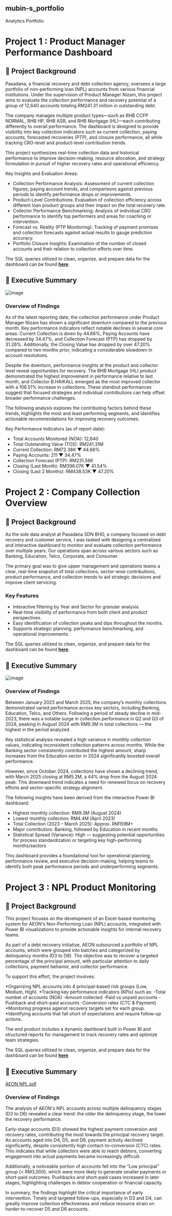 ## mubin-s_portfolio

Analytics Portfolio

# Project 1 : Product Manager Performance Dashboard

## 🧠 Project Background

Pasadana, a financial recovery and debt collection agency, oversees a large portfolio of non-performing loan (NPL) accounts from various financial institutions. Under the supervision of Product Manager Nizam, this project aims to evaluate the collection performance and recovery potential of a group of 12,640 accounts totaling RM241.31 million in outstanding debt.

The company manages multiple product types—such as RHB CCFP NORMAL, RHB HP, RHB ASB, and RHB Mortgage (HL)—each contributing differently to overall performance. The dashboard is designed to provide visibility into key collection indicators such as current collection, paying accounts, forecasted recoveries (PTP), and closure performance, all while tracking CRO-level and product-level contribution trends.

This project synthesizes real-time collection data and historical performance to improve decision-making, resource allocation, and strategy formulation in pursuit of higher recovery rates and operational efficiency.

Key Insights and Evaluation Areas:
- Collection Performance Analysis: Assessment of current collection figures, paying account trends, and comparisons against previous periods to identify performance drops or improvements.
- Product-Level Contributions: Evaluation of collection efficiency across different loan product groups and their impact on the total recovery rate.
- Collector Performance Benchmarking: Analysis of individual CRO performance to identify top performers and areas for coaching or intervention.
- Forecast vs. Reality (PTP Monitoring): Tracking of payment promises and collection forecasts against actual results to gauge prediction accuracy.
- Portfolio Closure Insights: Examination of the number of closed accounts and their relation to collection efforts over time.

The SQL queries utilized to clean, organize, and prepare data for the dashboard can be found [**here**](https://github.com/mubenggg/PM-Dashboard/blob/main/PM%20DASHBOARD%20(Completed).sql).

## 💼 Executive Summary

![image](https://github.com/user-attachments/assets/66e7c1e3-cfb0-42ea-8646-2942a7dfdc53)

### Overview of Findings

As of the latest reporting date, the collection performance under Product Manager Nizam has shown a significant downturn compared to the previous month. Key performance indicators reflect notable declines in several core areas: Current Collection is down by 44.66%, Paying Accounts have decreased by 34.47%, and Collection Forecast (PTP) has dropped by 31.26%. Additionally, the Closing Value has dropped by over 47.20% compared to two months prior, indicating a considerable slowdown in account resolutions.

Despite the downturn, performance insights at the product and collector level reveal opportunities for recovery. The RHB Mortgage (HL) product demonstrated the highest improvement in performance relative to last month, and Collector B.HAIKALL emerged as the most improved collector with a 106.51% increase in collections. These standout performances suggest that focused strategies and individual contributions can help offset broader performance challenges.

The following analysis explores the contributing factors behind these trends, highlights the most and least performing segments, and identifies actionable recommendations for improving recovery outcomes.

Key Performance Indicators (as of report date):
- Total Accounts Monitored (NOA): 12,640
- Total Outstanding Value (TOS): RM241.31M
- Current Collection: RM72.38K ▼ 44.66%
- Paying Accounts: 211 ▼ 34.47%
- Collection Forecast (PTP): RM231.56K
- Closing (Last Month): RM396.07K ▼ 41.54%
- Closing (Last 2 Months): RM438.53K ▼ 47.20%




# Project 2 : Company Collection Overview

## 🧠 Project Background

As the sole data analyst at Pasadana SDN BHD, a company focused on debt recovery and customer service, I was tasked with designing a centralized and interactive dashboard to monitor and evaluate collection performance over multiple years. Our operations span across various sectors such as Banking, Education, Telco, Corporate, and Consumer.

The primary goal was to give upper management and operations teams a clear, real-time snapshot of total collections, sector-wise contributions, product performance, and collection trends to aid strategic decisions and improve client servicing.

### Key Features

- Interactive filtering by Year and Sector for granular analysis.
- Real-time visibility of performance from both client and product perspectives.
- Easy identification of collection peaks and dips throughout the months.
- Supports strategic planning, performance benchmarking, and operational improvements.

The SQL queries utilized to clean, organize, and prepare data for the dashboard can be found [**here**](https://github.com/mubenggg/Company-YTD-Collection/blob/main/Report%20YTD%20Collection.sql).


## 💼 Executive Summary

![image](https://github.com/user-attachments/assets/9c3f1183-1c01-498d-bf49-6eee57a912dc)

### Overview of Findings
Between January 2023 and March 2025, the company’s monthly collections demonstrated varied performance across key sectors, including Banking, Education, Telco, and Others. Following a period of steady decline in mid-2023, there was a notable surge in collection performance in Q2 and Q3 of 2024, peaking in August 2024 with RM9.3M in total collections — the highest in the period analyzed.

Key statistical analysis revealed a high variance in monthly collection values, indicating inconsistent collection patterns across months. While the Banking sector consistently contributed the highest amount, sharp increases from the Education sector in 2024 significantly boosted overall performance.

However, since October 2024, collections have shown a declining trend, with March 2025 closing at RM5.2M, a 44% drop from the August 2024 peak. This downward trend indicates a need for renewed focus on recovery efforts and sector-specific strategy alignment.

The following insights have been derived from the interactive Power BI dashboard:

- Highest monthly collection: RM9.3M (August 2024)
- Lowest monthly collection: RM4.4M (April 2023)
- Total Collection (2023 – March 2025): Approx. RM159M+
- Major contributors: Banking, followed by Education in recent months
- Statistical Spread (Variance): High — suggesting potential opportunities for process standardization or targeting key high-performing months/sectors

This dashboard provides a foundational tool for operational planning, performance review, and executive decision-making, helping teams to identify both peak performance periods and underperforming segments.


# Project 3 : NPL Product Monitoring

## 🧠 Project Background

This project focuses on the development of an Excel-based monitoring system for AEON's Non-Performing Loan (NPL) accounts, integrated with Power BI visualizations to provide actionable insights for internal recovery teams.

As part of a debt recovery initiative, AEON outsourced a portfolio of NPL accounts, which were grouped into batches and categorized by delinquency months (D3 to D6). The objective was to recover a targeted percentage of the principal amount, with particular attention to daily collections, payment behavior, and collector performance.

To support this effort, the project involves:

*Organizing NPL accounts into 4 principal-based risk groups (Low, Medium, High).
*Tracking key performance indicators (KPIs) such as:
  -Total number of accounts (NOA)
  -Amount collected
  -Paid vs unpaid accounts
  -Pushback and short-paid accounts
  -Conversion rates (CTC & Payment)
*Monitoring progress against recovery targets set for each group.
*Identifying accounts that fall short of expectations and require follow-up actions.

The end product includes a dynamic dashboard built in Power BI and structured reports for management to track recovery rates and optimize team strategies.

The SQL queries utilized to clean, organize, and prepare data for the dashboard can be found [**here**]()

## 💼 Executive Summary

[AEON NPL.pdf](https://github.com/user-attachments/files/19731837/AEON.NPL.pdf)

### Overview of Findings

The analysis of AEON's NPL accounts across multiple delinquency stages (D3 to D6) revealed a clear trend: the older the delinquency stage, the lower the recovery performance.

Early-stage accounts (D3) showed the highest payment conversion and recovery rates, contributing the most towards the principal recovery target. As accounts aged into D4, D5, and D6, payment activity declined significantly, despite consistently high contact-to-conversion (CTC) rates. This indicates that while collectors were able to reach debtors, converting engagement into actual payments became increasingly difficult.

Additionally, a noticeable portion of accounts fell into the “Low principal” group (< RM3,000), which were more likely to generate smaller payments or short-paid outcomes. Pushbacks and short-paid cases increased in later stages, highlighting challenges in debtor cooperation or financial capacity.

In summary, the findings highlight the critical importance of early intervention. Timely and targeted follow-ups, especially in D3 and D4, can greatly improve collection effectiveness and reduce resource strain on harder-to-recover D5 and D6 accounts.


